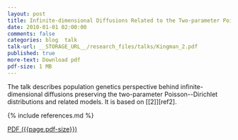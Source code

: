 ```yaml
---
layout: post
title: Infinite-dimensional Diffusions Related to the Two-parameter Poisson-Dirichlet Distributions
date: 2010-01-01 02:00:00
comments: false
categories: blog  talk
talk-url: __STORAGE_URL__/research_files/talks/Kingman_2.pdf
published: true
more-text: Download pdf
pdf-size: 1 MB
---
```



The talk describes population genetics perspective behind infinite-dimensional diffusions
preserving the two-parameter Poisson--Dirichlet distributions and related models.
It is based on [[2]][ref2].

{% include references.md %}

<!--more-->

<a href="{{ page.talk-url | replace: '__STORAGE_URL__', site.storage_url}}" target="_blank">PDF ({{page.pdf-size}})</a>
